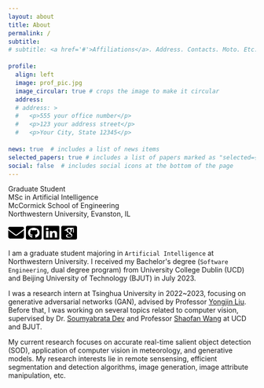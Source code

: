 ```yaml
---
layout: about
title: About
permalink: /
subtitle:
# subtitle: <a href='#'>Affiliations</a>. Address. Contacts. Moto. Etc.

profile:
  align: left
  image: prof_pic.jpg
  image_circular: true # crops the image to make it circular
  address:
  # address: >
  #   <p>555 your office number</p>
  #   <p>123 your address street</p>
  #   <p>Your City, State 12345</p>

news: true  # includes a list of news items
selected_papers: true # includes a list of papers marked as "selected={true}"
social: false  # includes social icons at the bottom of the page
---
```


Graduate Student<br>
MSc in Artificial Intelligence<br>
McCormick School of Engineering<br>
Northwestern University, Evanston, IL<br>

<a href="yijieli2025@u.northwestern.edu"><img src="assets/img/icons/envelope-solid.svg" width="32px" height="32px"/></a>
<a href="https://github.com/Att100"><img src="assets/img/icons/square-github.svg" width="32px" height="32px"/></a>
<a href="https://www.linkedin.com/in/yijie-li-36a739281"><img src="assets/img/icons/linkedin.svg" width="32px" height="32px"/></a>
<a href="https://scholar.google.com/citations?user=SqIl3BMAAAAJ"><img src="assets/img/icons/google-scholar-square.svg" width="32px" height="32px"/></a><br>

I am a graduate student majoring in `Artificial Intelligence` at Northwestern University. I received my Bachelor's degree (`Software Engineering`, dual degree program) from University College Dublin (UCD) and Beijing University of Technology (BJUT) in July 2023. 

I was a research intern at Tsinghua University in 2022~2023, focusing on generative adversarial networks (GAN), advised by Professor [Yongjin Liu](http://cg.cs.tsinghua.edu.cn/people/~Yongjin/Yongjin.htm). Before that, I was working on several topics related to computer vision, supervised by Dr. [Soumyabrata Dev](https://soumyabrata.dev/) and Professor [Shaofan Wang](https://shaofanwang.weebly.com/) at UCD and BJUT.

My current research focuses on accurate real-time salient object detection (SOD), application of computer vision in meteorology, and generative models. My research interests lie in remote sensensing, efficient segmentation and detection algorithms, image generation, image attribute manipulation, etc.
